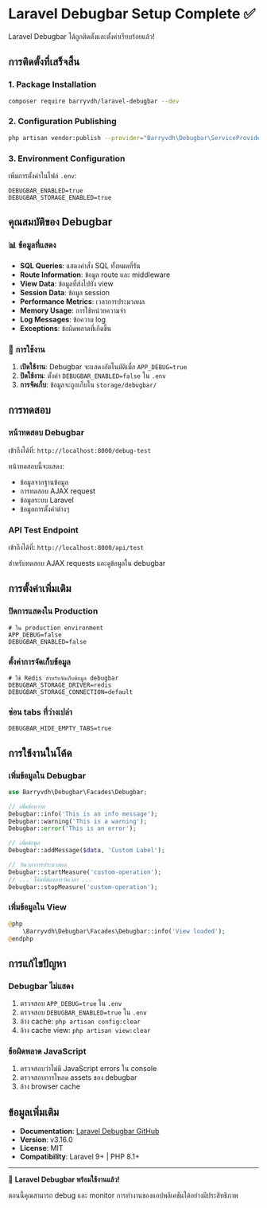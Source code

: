 # Laravel Debugbar Setup Complete ✅

Laravel Debugbar ได้ถูกติดตั้งและตั้งค่าเรียบร้อยแล้ว!

## การติดตั้งที่เสร็จสิ้น

### 1. Package Installation
```bash
composer require barryvdh/laravel-debugbar --dev
```

### 2. Configuration Publishing
```bash
php artisan vendor:publish --provider="Barryvdh\Debugbar\ServiceProvider"
```

### 3. Environment Configuration
เพิ่มการตั้งค่าในไฟล์ `.env`:
```env
DEBUGBAR_ENABLED=true
DEBUGBAR_STORAGE_ENABLED=true
```

## คุณสมบัติของ Debugbar

### 📊 **ข้อมูลที่แสดง**
- **SQL Queries**: แสดงคำสั่ง SQL ทั้งหมดที่รัน
- **Route Information**: ข้อมูล route และ middleware
- **View Data**: ข้อมูลที่ส่งไปยัง view
- **Session Data**: ข้อมูล session
- **Performance Metrics**: เวลาการประมวลผล
- **Memory Usage**: การใช้หน่วยความจำ
- **Log Messages**: ข้อความ log
- **Exceptions**: ข้อผิดพลาดที่เกิดขึ้น

### 🎯 **การใช้งาน**
1. **เปิดใช้งาน**: Debugbar จะแสดงอัตโนมัติเมื่อ `APP_DEBUG=true`
2. **ปิดใช้งาน**: ตั้งค่า `DEBUGBAR_ENABLED=false` ใน `.env`
3. **การจัดเก็บ**: ข้อมูลจะถูกเก็บใน `storage/debugbar/`

## การทดสอบ

### หน้าทดสอบ Debugbar
เข้าถึงได้ที่: `http://localhost:8000/debug-test`

หน้าทดสอบนี้จะแสดง:
- ข้อมูลจากฐานข้อมูล
- การทดสอบ AJAX request
- ข้อมูลระบบ Laravel
- ข้อมูลการตั้งค่าต่างๆ

### API Test Endpoint
เข้าถึงได้ที่: `http://localhost:8000/api/test`

สำหรับทดสอบ AJAX requests และดูข้อมูลใน debugbar

## การตั้งค่าเพิ่มเติม

### ปิดการแสดงใน Production
```env
# ใน production environment
APP_DEBUG=false
DEBUGBAR_ENABLED=false
```

### ตั้งค่าการจัดเก็บข้อมูล
```env
# ใช้ Redis สำหรับจัดเก็บข้อมูล debugbar
DEBUGBAR_STORAGE_DRIVER=redis
DEBUGBAR_STORAGE_CONNECTION=default
```

### ซ่อน tabs ที่ว่างเปล่า
```env
DEBUGBAR_HIDE_EMPTY_TABS=true
```

## การใช้งานในโค้ด

### เพิ่มข้อมูลใน Debugbar
```php
use Barryvdh\Debugbar\Facades\Debugbar;

// เพิ่มข้อความ
Debugbar::info('This is an info message');
Debugbar::warning('This is a warning');
Debugbar::error('This is an error');

// เพิ่มข้อมูล
Debugbar::addMessage($data, 'Custom Label');

// วัดเวลาการประมวลผล
Debugbar::startMeasure('custom-operation');
// ... โค้ดที่ต้องการวัดเวลา ...
Debugbar::stopMeasure('custom-operation');
```

### เพิ่มข้อมูลใน View
```php
@php
    \Barryvdh\Debugbar\Facades\Debugbar::info('View loaded');
@endphp
```

## การแก้ไขปัญหา

### Debugbar ไม่แสดง
1. ตรวจสอบ `APP_DEBUG=true` ใน `.env`
2. ตรวจสอบ `DEBUGBAR_ENABLED=true` ใน `.env`
3. ล้าง cache: `php artisan config:clear`
4. ล้าง cache view: `php artisan view:clear`

### ข้อผิดพลาด JavaScript
1. ตรวจสอบว่าไม่มี JavaScript errors ใน console
2. ตรวจสอบการโหลด assets ของ debugbar
3. ล้าง browser cache

## ข้อมูลเพิ่มเติม

- **Documentation**: [Laravel Debugbar GitHub](https://github.com/barryvdh/laravel-debugbar)
- **Version**: v3.16.0
- **License**: MIT
- **Compatibility**: Laravel 9+ | PHP 8.1+

---

🎉 **Laravel Debugbar พร้อมใช้งานแล้ว!** 

ตอนนี้คุณสามารถ debug และ monitor การทำงานของแอปพลิเคชันได้อย่างมีประสิทธิภาพ
